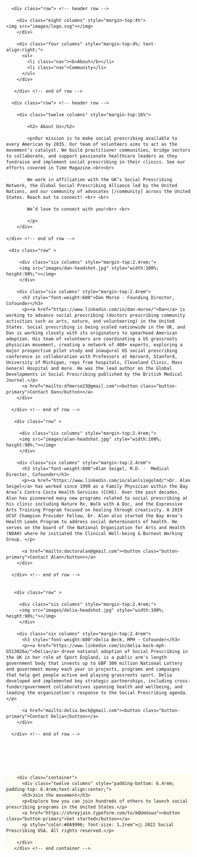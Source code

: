 
<!DOCTYPE html>
<html lang="en">
<head>

  <!-- Basic Page Needs
  –––––––––––––––––––––––––––––––––––––––––––––––––– -->
  <meta charset="utf-8">
  <title>Social Prescribing USA</title>
  <meta name="description" content="">
  <meta name="author" content="">

  <!-- Mobile Specific Metas
  –––––––––––––––––––––––––––––––––––––––––––––––––– -->
  <meta name="viewport" content="width=device-width, initial-scale=1">

  <!-- FONT
  –––––––––––––––––––––––––––––––––––––––––––––––––– -->
<link rel="preconnect" href="https://fonts.googleapis.com"> 
<link rel="preconnect" href="https://fonts.gstatic.com" crossorigin> 
<link href="https://fonts.googleapis.com/css2?family=DM+Sans:ital,wght@0,400;0,500;0,700;1,400;1,700&family=Poppins:wght@100;200;300;400;600;800&family=Quicksand:wght@300;400;600;700&display=swap" rel="stylesheet">

  <!-- CSS
  –––––––––––––––––––––––––––––––––––––––––––––––––– -->
  <link rel="stylesheet" href="css/normalize.css">
  <link rel="stylesheet" href="css/skeleton.css">
  <link rel="stylesheet" href="css/text-rotation.css">


  <!-- Favicon
  –––––––––––––––––––––––––––––––––––––––––––––––––– -->
  <link rel="icon" type="image/png" href="images/favicon.png">

</head>
<body>

  <!-- Primary Page Layout
  –––––––––––––––––––––––––––––––––––––––––––––––––– -->
  <div class="container">

  	  <div class="row"> <!-- header row --> 

        <div class="eight columns" style="margin-top:4%"> 
	<img src="images/logo.svg"></img>
        </div>

        <div class="four columns" style="margin-top:4%; text-align:right;">
          <ul>
            <li class="nav"><b>About</b></li>
            <li class="nav">Community</li>
          </ul> 
        </div>

       </div> <!-- end of row --> 

      <div class="row"> <!-- header row --> 

        <div class="twelve columns" style="margin-top:16%"> 

			<h2> About Us</h2>

			<p>Our mission is to make social prescribing available to every American by 2035. Our team of volunteers aims to act as the movement’s catalyst. We build practitioner communities, bridge sectors to collaborate, and support passionate healthcare leaders as they fundraise and implement social prescribing in their clinics. See our efforts covered in Time Magazine.<br><br>

			We work in affiliation with the UK’s Social Prescribing Network, the Global Social Prescribing Alliance led by the United Nations, and our community of advocates [/community] across the United States. Reach out to connect! <br> <br> 

			We’d love to connect with you!<br> <br>

			</p>
		</div>

	</div> <!-- end of row -->

	 <div class="row" >

         <div class="six columns" style="margin-top:2.4rem;">
      	 <img src="images/dan-headshot.jpg" style="width:100%; height:90%;"></img>
         </div>

        <div class="six columns" style="margin-top:2.4rem">
          <h3 style="font-weight:600">Dan Morse - Founding Director, Cofounder</h3>
          <p><a href="https://www.linkedin.com/in/dan-morse/">Dan</a> is working to advance social prescribing (doctors prescribing community activities such as arts, nature, and volunteering) in the United States. Social prescribing is being scaled nationwide in the UK, and Dan is working closely with its originators to spearhead American adoption. His team of volunteers are coordinating a US grassroots physician movement, creating a network of 400+ experts, exploring a major prospective pilot study and inaugural US social prescribing conference in collaboration with Professors at Harvard, Stanford, University of Michigan, reps from hospitals, Cleveland Clinic, Mass General Hospital and more. He was the lead author on the Global Developments in Social Prescribing published by the British Medical Journal.</p>
          <a href="mailto:dfmorse23@gmail.com"><button class="button-primary">Contact Dan</button></a>
        </div>

      </div> <!-- end of row --> 

       <div class="row" >

         <div class="six columns" style="margin-top:2.4rem;">
      	 <img src="images/alan-headshot.jpg" style="width:100%; height:90%;"></img>
         </div>

        <div class="six columns" style="margin-top:2.4rem">
          <h3 style="font-weight:600">Alan Seigel, M.D. -  Medical Director, Cofounder</h3>
          <p><a href="https://www.linkedin.com/in/alanlsiegelmd/">Dr. Alan Seigel</a> has worked since 1999 as a Family Physician within the Bay Area’s Contra Costa Health Services (CCHS). Over the past decades, Alan has pioneered many new programs related to social prescribing at his clinic including Nature Rx, Walk with A Doc, and the Expressive Arts Training Program focused on healing through creativity. A 2019 UCSF Champion Provider Fellow, Dr. Alan also started the Bay Area’s Health Leads Program to address social determinants of health. He serves on the board of the National Organization for Arts and Health (NOAH) where he initiated the Clinical Well-being & Burnout Working Group. </p>

          <a href="mailto:doctoralan@gmail.com"><button class="button-primary">Contact Alan</button></a>
        </div>

      </div> <!-- end of row --> 


       <div class="row" >

         <div class="six columns" style="margin-top:2.4rem;">
      	 <img src="images/delia-headshot.jpg" style="width:100%; height:90%;"></img>
         </div>

        <div class="six columns" style="margin-top:2.4rem">
          <h3 style="font-weight:600">Delia Beck, MPH - Cofounder</h3>
          <p><a href="https://www.linkedin.com/in/delia-beck-mph-b513026a/">Delia</a> drove national adoption of Social Prescribing in the UK in her role at Sport England, is a public arm's length government body that invests up to GBP 300 million National Lottery and government money each year in projects, programs and campaigns that help get people active and playing grassroots sport. Delia developed and implemented key strategic partnerships, including cross-funder/government collaboratives spanning health and wellbeing, and leading the organization's response to the Social Prescribing agenda.</p>
          
          <a href="mailto:delia.beck@gmail.com"><button class="button-primary">Contact Delia</button></a>
        </div>

      </div> <!-- end of row --> 


</div> <!-- end of container -->

<div class="row" style="width:100%; height: auto; background-color:#FDFCF1; margin-top:6.4rem">
        <!-- <img src="images/bubbles-end.svg" style="position: absolute; width:100%; height:280px; "></img> -->

        <div class="container">
          <div class="twelve columns" style="padding-bottom: 6.4rem; padding-top: 6.4rem;text-align:center;">
          <h3>Join the movement</h3>
          <p>Explore how you can join hundreds of others to launch social prescribing programs in the United States.</p>
          <a href="https://shreyjain.typeform.com/to/mQUmUswu"><button class="button-primary">Get started</button></a>
          <p style="color:#8A9996; font-size: 1.2rem">ⓒ 2022 Social Prescribing USA. All rights reserved.</p>

        </div> 
       </div> <!-- end container --> 

   </div> <!-- end of row --> 


<!-- End Document
  –––––––––––––––––––––––––––––––––––––––––––––––––– -->
</body>
</html>



